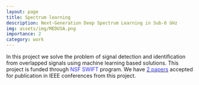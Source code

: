 ```yaml
---
layout: page
title: Spectrum learning
description: Next-Generation Deep Spectrum Learning in Sub-6 GHz
img: assets/img/MEDUSA.png
importance: 2
category: work
---
```

In this project we solve the problem of signal detection and identification from overlapped signals using machine learning based solutions. This project is funded through <font color="#3333FF"> NSF SWIFT </font> program. We have <a href="https://debashriroy.github.io/publications/"><font color="#3333FF">2 papers</font></a> accepted for publication in IEEE conferences from this project.
